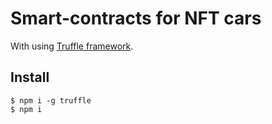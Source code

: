 # Smart-contracts for NFT cars
With using [Truffle framework](http://truffleframework.com/). 
## Install
```
$ npm i -g truffle
$ npm i
```
